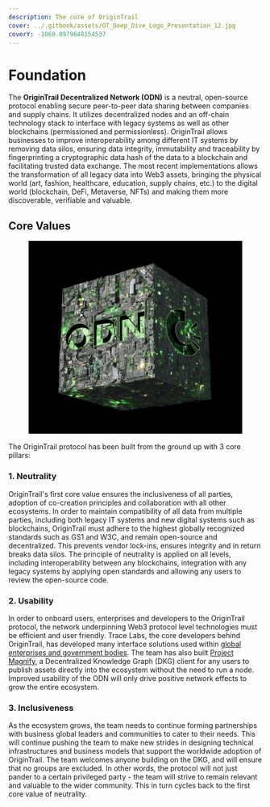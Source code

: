 ```yaml
---
description: The core of OriginTrail
cover: ../.gitbook/assets/OT_Deep_Dive_Logo_Presentation_12.jpg
coverY: -1069.0979648154537
---
```


# Foundation

The **OriginTrail Decentralized Network (ODN)** is a neutral, open-source protocol enabling secure peer-to-peer data sharing between companies and supply chains. It utilizes decentralized nodes and an off-chain technology stack to interface with legacy systems as well as other blockchains (permissioned and permissionless). OriginTrail allows businesses to improve interoperability among different IT systems by removing data silos, ensuring data integrity, immutability and traceability by fingerprinting a cryptographic data hash of the data to a blockchain and facilitating trusted data exchange. The most recent implementations allows the transformation of all legacy data into Web3 assets, bringing the physical world (art, fashion, healthcare, education, supply chains, etc.) to the digital world (blockchain, DeFi, Metaverse, NFTs) and making them more discoverable, verifiable and valuable.

## **Core Values**

<figure><img src="../.gitbook/assets/msg-1470710976-393.jpg" alt=""><figcaption></figcaption></figure>

The OriginTrail protocol has been built from the ground up with 3 core pillars:&#x20;

### **1. Neutrality**

OriginTrail's first core value ensures the inclusiveness of all parties, adoption of co-creation principles and collaboration with all other ecosystems. In order to maintain compatibility of all data from multiple parties, including both legacy IT systems and new digital systems such as blockchains, OriginTrail must adhere to the highest globally recognized standards such as GS1 and W3C, and remain open-source and decentralized. This prevents vendor lock-ins, ensures integrity and in return breaks data silos. The principle of neutrality is applied on all levels, including interoperability between any blockchains, integration with any legacy systems by applying open standards and allowing any users to review the open-source code.&#x20;

### **2. Usability**

In order to onboard users, enterprises and developers to the OriginTrail protocol, the network underpinning Web3 protocol level technologies must be efficient and user friendly. Trace Labs, the core developers behind OriginTrail, has developed many interface solutions used within [global enterprises and government bodies](https://origintrail.io/case-studies). The team has also built [Project Magnify](https://projectmagnify.io/), a Decentralized Knowledge Graph (DKG) client for any users to publish assets directly into the ecosystem without the need to run a node. Improved usability of the ODN will only drive positive network effects to grow the entire ecosystem.&#x20;

### **3. Inclusiveness**

As the ecosystem grows, the team needs to continue forming partnerships with business global leaders and communities to cater to their needs. This will continue pushing the team to make new strides in designing technical infrastructures and business models that support the worldwide adoption of OriginTrail. The team welcomes anyone building on the DKG, and will ensure that no groups are excluded. In other words, the protocol will not just pander to a certain privileged party - the team will strive to remain relevant and valuable to the wider community. This in turn cycles back to the first core value of neutrality.
